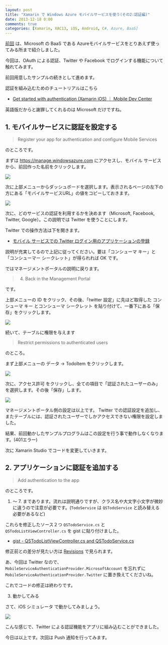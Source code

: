 ```yaml
---
layout: post
title: "Xamarin で Windows Azure モバイルサービスを使う(その2:認証編)"
date: 2013-12-18 0:00
comments: true
categories: [Xamarin, XAC13, iOS, Android, C#, Azure, BaaS]
---
```

[前回](http://qiita.com/amay077/items/40bd5918284fd40d0edc) は、Microsoft の BaaS である Azureモバイルサービスをとりあえず使ってみる所まで紹介しました。

今回は、OAuth による認証、Twitter や Facebook でログインする機能について触れてみます。
<!--more-->
前回用意したサンプルの続きとして進めます。

認証を組み込むためのチュートリアルはこちら

* [Get started with authentication (Xamarin iOS) ｜ Mobile Dev Center](http://www.windowsazure.com/en-us/develop/mobile/tutorials/get-started-with-users-xamarin-ios/)

英語版だからと謝罪してくれるのは Microsoft だけですね。

## 1. モバイルサービスに認証を設定する

> Register your app for authentication and configure Mobile Services

のところです。

まずは https://manage.windowsazure.com にアクセスし、モバイル サービス から、前回作った名前をクリックします。

![](http://blog.amay077.net/assets/images/posts/using_azure_mobile_service_by_xamarin_2_01.png)

次に上部メニューからダッシュボードを選択します。表示されるページの左下の方にある「モバイルサービスURL」の値をコピーしておきます。

![](http://blog.amay077.net/assets/images/posts/using_azure_mobile_service_by_xamarin_2_02.png)

次に、どのサービスの認証を利用するかを決めます（Microsoft, Facebook, Twitter, Google）。この説明では Twitter を使うことにします。

Twitter での操作方法は下を開きます。

* [モバイル サービスでの Twitter ログイン用のアプリケーションの登録](http://www.windowsazure.com/ja-jp/develop/mobile/how-to-guides/register-for-twitter-authentication/)

説明が充実してるので上記に従ってください。要は「コンシューマ キー」と「コンシューマー シークレット」が得られれば OK です。

ではマネージメントポータルの説明に戻ります。

> 4. Back in the Management Portal

です。

上部メニューの ID をクリック、その後、「twitter 設定」に先ほど取得した コンシューマ キー とコンシューマ シークレット を貼り付けて、一番下にある「保存」をクリックします。

![](http://blog.amay077.net/assets/images/posts/using_azure_mobile_service_by_xamarin_2_03.png)

続いて、テーブルに権限を与えます

> Restrict permissions to authenticated users

のところ。

まず上部メニューの データ → TodoItem をクリックします。

![](http://blog.amay077.net/assets/images/posts/using_azure_mobile_service_by_xamarin_2_04.png)

次に、アクセス許可 をクリックし、全ての項目で「認証されたユーザーのみ」を選択します。その後「保存」します。

![](http://blog.amay077.net/assets/images/posts/using_azure_mobile_service_by_xamarin_2_05.png)

マネージメントポータル側の設定は以上です。
Twitter での認証設定を追加し、またテーブルには、認証されたユーザーでしかアクセスできない権限を設定しました。

結果、前回動かしたサンプルプログラムはこの設定を行う事で動作しなくなります。(401エラー)

次に Xamarin Studio でコードを変更していきます。

## 2. アプリケーションに認証を追加する

> Add authentication to the app

のところです。

1. 〜 7. まであります。流れは説明通りですが、クラス名や大文字小文字が微妙に違うので注意が必要です。(``TodoService`` は ``QSTodoService`` と読み替える必要があるなど)

これらを修正したソース２つ ``QSTodoService.cs`` と ``QSTodoListViewController.cs`` を gist に貼り付けました。

* [gist - QSTodoListViewController.cs and QSTodoService.cs](https://gist.github.com/amay077/7960424)

修正前との差分が見たい方は [Revisions](https://gist.github.com/amay077/7960424/revisions) で見られます。

あ、今回は Twitter なので、
``MobileServiceAuthenticationProvider.MicrosoftAccount`` を忘れずに 
``MobileServiceAuthenticationProvider.Twitter`` に置き換えてくださいね。

これでコードの修正は終わりです。

3. 動かしてみる

さて、iOS シミュレータ で動かしてみましょう。

![](http://blog.amay077.net/assets/images/posts/using_azure_mobile_service_by_xamarin_2_06.gif)

こんな感じで、Twitter による認証機能をアプリに組み込むことができました。

今日は以上です。次回は Push 通知を行ってみます。
